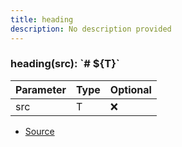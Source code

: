 ```yaml
---
title: heading
description: No description provided
---
```



### heading(src): \`# \$\{T}\`

| Parameter | Type | Optional |
| ----------- | ----------- | ----------- |
| src | T | ❌ |


- [Source](https://github.com/neplextech/micro-docgen/blob/371ee6a0b1da9f772b4a8da6879190804ab8453b/src/utils/md.ts#L12)